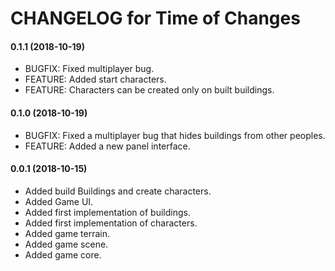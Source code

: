 # CHANGELOG for Time of Changes

#### 0.1.1 (2018-10-19)
 - BUGFIX: Fixed multiplayer bug.
 - FEATURE: Added start characters.
 - FEATURE: Characters can be created only on built buildings.

#### 0.1.0 (2018-10-19)
 - BUGFIX: Fixed a multiplayer bug that hides buildings from other peoples.
 - FEATURE: Added a new panel interface.

#### 0.0.1 (2018-10-15)
 - Added build Buildings and create characters.
 - Added Game UI.
 - Added first implementation of buildings.
 - Added first implementation of characters.
 - Added game terrain.
 - Added game scene.
 - Added game core.
